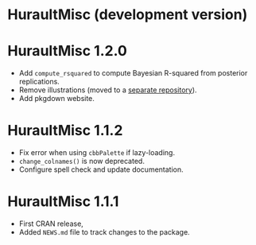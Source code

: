 # HuraultMisc (development version)

# HuraultMisc 1.2.0

- Add `compute_rsquared` to compute Bayesian R-squared from posterior
replications.
- Remove illustrations (moved to a
[separate repository](https://github.com/ghurault/illustrations)).
- Add pkgdown website.

# HuraultMisc 1.1.2

- Fix error when using `cbbPalette` if lazy-loading.
- `change_colnames()` is now deprecated.
- Configure spell check and update documentation.

# HuraultMisc 1.1.1

- First CRAN release,
- Added `NEWS.md` file to track changes to the package.
